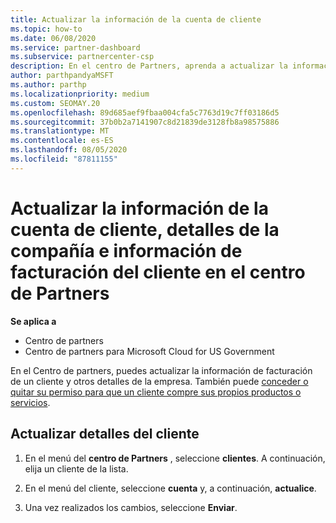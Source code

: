 ```yaml
---
title: Actualizar la información de la cuenta de cliente
ms.topic: how-to
ms.date: 06/08/2020
ms.service: partner-dashboard
ms.subservice: partnercenter-csp
description: En el centro de Partners, aprenda a actualizar la información de facturación de un cliente o cómo actualizar los detalles de la empresa.
author: parthpandyaMSFT
ms.author: parthp
ms.localizationpriority: medium
ms.custom: SEOMAY.20
ms.openlocfilehash: 89d685aef9fbaa004cfa5c7763d19c7ff03186d5
ms.sourcegitcommit: 37b0b2a7141907c8d21839de3128fb8a98575886
ms.translationtype: MT
ms.contentlocale: es-ES
ms.lasthandoff: 08/05/2020
ms.locfileid: "87811155"
---
```

# <a name="update-customer-account-info-company-details-and-customer-billing-information-in-partner-center"></a>Actualizar la información de la cuenta de cliente, detalles de la compañía e información de facturación del cliente en el centro de Partners

**Se aplica a**

- Centro de partners
- Centro de partners para Microsoft Cloud for US Government

En el Centro de partners, puedes actualizar la información de facturación de un cliente y otros detalles de la empresa. También puede [conceder o quitar su permiso para que un cliente compre sus propios productos o servicios](give-customers-permission.md).

## <a name="update-customer-details"></a>Actualizar detalles del cliente

1. En el menú del **centro de Partners** , seleccione **clientes**. A continuación, elija un cliente de la lista.

2. En el menú del cliente, seleccione **cuenta** y, a continuación, **actualice**.

3. Una vez realizados los cambios, seleccione **Enviar**.